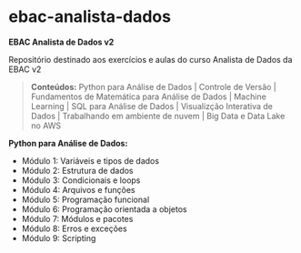 # ebac-analista-dados
**EBAC Analista de Dados v2**

Repositório destinado aos exercícios e aulas do curso Analista de Dados da EBAC v2

> **Conteúdos:** Python para Análise de Dados | Controle de Versão | Fundamentos de Matemática para Análise de Dados | Machine Learning | SQL para Análise de Dados | Visualizção Interativa de Dados | Trabalhando em ambiente de nuvem | Big Data e Data Lake no AWS

**Python para Análise de Dados:**

* Módulo 1: Variáveis e tipos de dados
* Módulo 2: Estrutura de dados
* Módulo 3: Condicionais e loops
* Módulo 4: Arquivos e funções
* Módulo 5: Programação funcional
* Módulo 6: Programação orientada a objetos
* Módulo 7: Módulos e pacotes
* Módulo 8: Erros e exceções
* Módulo 9: Scripting
